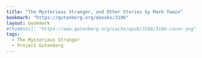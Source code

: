 ```yaml
---
title: "The Mysterious Stranger, and Other Stories by Mark Twain"
bookmark: "https://gutenberg.org/ebooks/3186"
layout: bookmark
#thumbnail: "https://www.gutenberg.org/cache/epub/3186/3186-cover.png"
tags:
  - The Mysterious Stranger
  - Project Gutenberg
---
```

